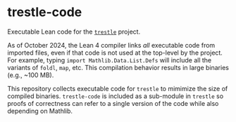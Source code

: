 # trestle-code

Executable Lean code for the [`trestle`](https://github.com/FormalSAT/trestle) project.

As of October 2024, the Lean 4 compiler links *all* executable code from imported files,
even if that code is not used at the top-level by the project.
For example, typing `import Mathlib.Data.List.Defs` will include all the variants of `foldl`, `map`, etc.
This compilation behavior results in large binaries (e.g., ~100 MB).

This repository collects executable code for `trestle` to mimimize the size of compiled binaries.
`trestle-code` is included as a sub-module in `trestle` so proofs of correctness can refer to a single version of the code
while also depending on Mathlib.
